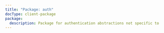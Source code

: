 ```yaml
---
title: "Package: auth"
docType: client-package
package:
  description: Package for authentication abstractions not specific to protocol.
---
```

